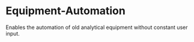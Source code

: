 # Equipment-Automation
Enables the automation of old analytical equipment without constant user input.
